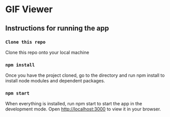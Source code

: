 # GIF Viewer

## Instructions for running the app

### `Clone this repo`

Clone this repo onto your local machine

### `npm install`

Once you have the project cloned, go to the directory and run npm install to install node modules and dependent packages.

### `npm start`

When everything is installed, run npm start to start the app in the development mode.
Open [http://localhost:3000](http://localhost:3000) to view it in your browser.
